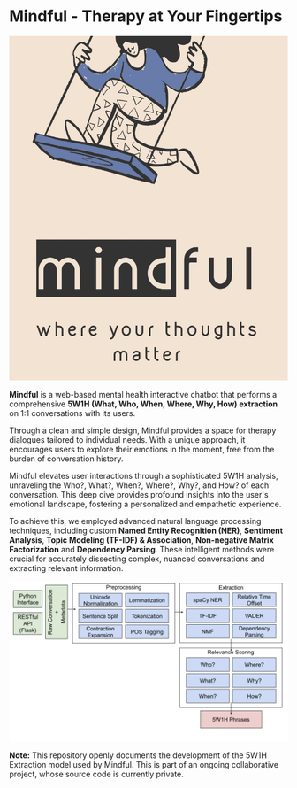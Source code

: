 # Mindful - Therapy at Your Fingertips

<img src="media/logo.jpeg"/>

**Mindful** is a web-based mental health interactive chatbot that performs a comprehensive **5W1H (What, Who, When, Where, Why, How)
extraction** on 1:1 conversations with its users.

Through a clean and simple design, Mindful provides a space for therapy dialogues tailored to individual needs. With a unique approach, it encourages users to explore their emotions in the moment, free from the burden of conversation history.

Mindful elevates user interactions through a sophisticated 5W1H analysis, unraveling the Who?, What?, When?, Where?, Why?, and How? of each conversation. This deep dive provides profound insights into the user's emotional landscape, fostering a personalized and empathetic experience. 

To achieve this, we employed advanced natural language processing techniques, including custom **Named Entity Recognition (NER)**, **Sentiment Analysis**, **Topic Modeling (TF-IDF) & Association**, **Non-negative Matrix Factorization** and **Dependency Parsing**. These intelligent methods were crucial for accurately dissecting complex, nuanced conversations and extracting relevant information.

<img src="media/extraction_pipeline.png"/>

**Note:** This repository openly documents the development of the 5W1H Extraction model used by Mindful. This is part of an ongoing collaborative project, whose source code is currently private. 


